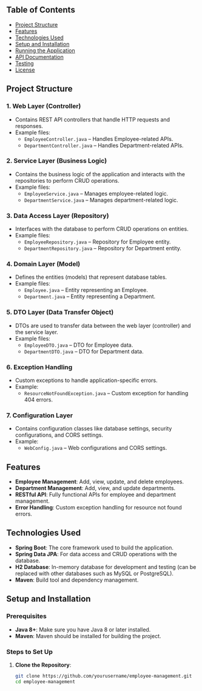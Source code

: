 
## Table of Contents
- [Project Structure](#project-structure)
- [Features](#features)
- [Technologies Used](#technologies-used)
- [Setup and Installation](#setup-and-installation)
- [Running the Application](#running-the-application)
- [API Documentation](#api-documentation)
- [Testing](#testing)
- [License](#license)

## Project Structure

### 1. Web Layer (Controller)
- Contains REST API controllers that handle HTTP requests and responses.
- Example files:
  - `EmployeeController.java` – Handles Employee-related APIs.
  - `DepartmentController.java` – Handles Department-related APIs.

### 2. Service Layer (Business Logic)
- Contains the business logic of the application and interacts with the repositories to perform CRUD operations.
- Example files:
  - `EmployeeService.java` – Manages employee-related logic.
  - `DepartmentService.java` – Manages department-related logic.

### 3. Data Access Layer (Repository)
- Interfaces with the database to perform CRUD operations on entities.
- Example files:
  - `EmployeeRepository.java` – Repository for Employee entity.
  - `DepartmentRepository.java` – Repository for Department entity.

### 4. Domain Layer (Model)
- Defines the entities (models) that represent database tables.
- Example files:
  - `Employee.java` – Entity representing an Employee.
  - `Department.java` – Entity representing a Department.

### 5. DTO Layer (Data Transfer Object)
- DTOs are used to transfer data between the web layer (controller) and the service layer.
- Example files:
  - `EmployeeDTO.java` – DTO for Employee data.
  - `DepartmentDTO.java` – DTO for Department data.

### 6. Exception Handling
- Custom exceptions to handle application-specific errors.
- Example:
  - `ResourceNotFoundException.java` – Custom exception for handling 404 errors.

### 7. Configuration Layer
- Contains configuration classes like database settings, security configurations, and CORS settings.
- Example:
  - `WebConfig.java` – Web configurations and CORS settings.

## Features

- **Employee Management**: Add, view, update, and delete employees.
- **Department Management**: Add, view, and update departments.
- **RESTful API**: Fully functional APIs for employee and department management.
- **Error Handling**: Custom exception handling for resource not found errors.

## Technologies Used

- **Spring Boot**: The core framework used to build the application.
- **Spring Data JPA**: For data access and CRUD operations with the database.
- **H2 Database**: In-memory database for development and testing (can be replaced with other databases such as MySQL or PostgreSQL).
- **Maven**: Build tool and dependency management.

## Setup and Installation

### Prerequisites

- **Java 8+**: Make sure you have Java 8 or later installed.
- **Maven**: Maven should be installed for building the project.

### Steps to Set Up

1. **Clone the Repository**:
   ```bash
   git clone https://github.com/yourusername/employee-management.git
   cd employee-management

